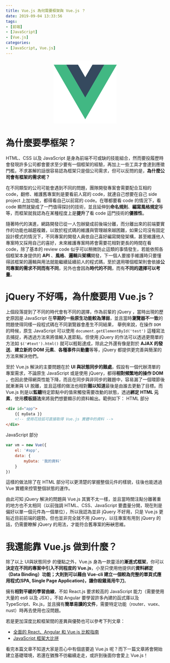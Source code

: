 ```yaml
---
title: Vue.js 為何需要框架與 Vue.js ？
date: 2019-09-04 13:33:56
tags:
- [前端]
- [JavaScript]
- [Vue.js]
categories: 
- [JavaScript, Vue.js]
---
```


<div style="display:flex;justify-content:center;">
  <img style="object-fit:cover;" alt="vue-logo" src='/images/vue-logo.png' width='200px' height='200px' />
</div>

# 為什麼要學框架？

HTML、CSS 以及 JavaScript 是身為前端不可或缺的技能組合，然而要投履歷時會發現許多公司都會要求至少要有一個框架的經驗，再加上一些工具才會達到應徵門檻，不求甚解的話很容易認為框架只是個公司需求，但可以反問的是，**為什麼公司會有框架的需求呢？**

在不同類型的公司可能會遇到不同的問題，團隊開發專案會需要配合互相的 code，翻修、維護舊專案則是要看前人寫的 code，就連自己想要在自己 side project 上加功能，都得看自己以前寫的 code。在哪都要看 code 的情況下，看 code 顯然就變成了一門值得探討的技術，並且延伸到**命名規則**、**編寫風格規定**等等，而框架就我認為在某種程度上是**提升**了看 code 這門技術的**優雅性**。

隨著時代的演進，網路開發已從一人包辦變成前後端分離，而分離出來的前端要實作的功能也越趨複雜，以致於程式碼的維護與管理越來越困難，如果公司沒有固定設計模式的情況下，不同專案的開發人員依自己喜好編寫開發架構，甚至維護他人專案時又採用自己的喜好，未來維護專案時將會需要花相對更長的時間在看 code，除了基本的 review code 似乎可以稍微防止這類的事情發生，若能依照各個框架本身提供的 **API** 、**風格**、**邏輯**與**架構**開發，下一個人要接手維護時只要懂得該框架的邏輯與用法就能繼續延續前人的程式碼，至於選用哪個框架則會依據**公司專案的需求不同而有不同**，另外也會因為**時代的不同**，而有**不同的選擇可以考量**。

<!--more-->

# jQuery 不好嗎，為什麼要用 Vue.js？

上個段落提到了不同的時代會有不同的選擇，作為前輩的 jQuery ，當時出現的歷史原因是 JavaScript 在**早期的一些原生功能較為薄弱**，並且當時**瀏覽器不一致**的問題使得同樣一段程式碼在不同瀏覽器會產生不同結果，
舉例來說，在操作 `DOM` 的時候，原生 JavaScript 可以使用 `document.getElementById('test')` 這種寫法去捕捉，再透過方法來將值輸入進節點。但使用 jQuery 的作法可以透過更簡單的方法如 `$('#text').html()` 就可以輕鬆達成，除此之外還有像是對於 **AJAX 的發送**、**建立新的 DOM 元素**、**各種事件**與**動畫**等等，jQuery 都提供更完善與簡潔的方法來解決他們。

至於 Vue.js 解決的主要問題在於 **UI 與狀態同步的難處**，假設有一個代辦清單的專案需求，不論原生 JavaScript 或是使用 jQuery，都得**相對頻繁地的操作 DOM** ，也因此使得網頁性能下降，而且在同步與非同步的難題中，容易漏了一個環節後就漸漸與 UI 脫離，並且這樣的做法也相對**難以知道**最後是由誰去更動了目標。而 Vue.js 則是以**監聽**特定節點中的值來觸發需要改動的狀態，透過**綁定 HTML 元素**，使用**模板語法**來將我們想要顯示的資料輸出。範例如下：
HTML 部分
``` html
<div id="app">
    {{ myData }}
    <!-- 使用花括弧可直接取得 Vue.js 實體中的資料 -->
</div>
```
JavaScript 部分
``` javascript
var vm = new Vue({
    el: '#app',
    data: {
        myData: '我的資料'
    }
})    
```

這樣的做法除了在 HTML 部分可以更清楚的掌握整個元件的樣貌，往後也能透過 Vue 實體來控管整個狀態的運作。

由此可知 jQuery 解決的問題與 Vue.js 其實不太一樣，並且當時關注點分離著重的地方也不太相同（以前強調 HTML、CSS、JavaScript 要盡量分開，現在則是偏好以單一個元件為一個單位），所以我認為並非 jQuery 不好用，只是 Vue.js 更貼近目前前端的趨勢。但也並非完全就不用 jQuery，以往專案有用到 jQuery 的話，仍需要瞭解 jQuery 的用法，才能符合舊專案的~~形狀~~思維。



# 我還能靠 Vue.js 做到什麼？
除了以上 UI與狀態同步 的優點之外，Vue.js 身為一款靈活的**漸進式框架**，你可以**決定在不同的專案中引入不同程度的 Vue.js**，小至只使用他提供的**資料綁定（Data Binding）**功能；大則到可以藉由 Vue-cli 建立一個較為完整的單頁式應用程式(SPA, Single Page Application)，讓你**殺雞焉用牛刀**。

擁有**相對平緩的學習曲線**，不如 React.js 要求較高的 JavaScript 能力（需要使用大量的 es6 以及 JSX），不如 Angular 要學習許多內建的函式庫以及 TypeScript、Rx.js，並且擁有**簡單易讀的文件**，需要特定功能（router、vuex、nust）時再去使用也沒問題。

若是更加深度比較框架間的差異與優勢也可以參考下列文章：
- [全面的 React、Angular 和 Vue.js 比較指南](https://kknews.cc/zh-tw/code/r33n9vn.html)
- [JavaScript 框架大比拼](https://buzzorange.com/techorange/2017/07/31/all-about-javascript-framework/)

看完本篇文章不知道大家是否心中有個底要追 Vue.js 呢？而下一篇文章將會開始建立基礎環境，若還在猶豫不彷繼續走走，或許到後面你會愛上 Vue.js！